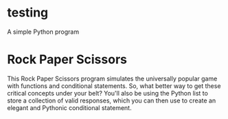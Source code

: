 # testing
A simple Python program
# Rock Paper Scissors
This Rock Paper Scissors program simulates the universally popular game with functions and conditional statements. So, what better way to get these critical concepts under your belt? You'll also be using the Python list to store a collection of valid responses, which you can then use to create an elegant and Pythonic conditional statement.
